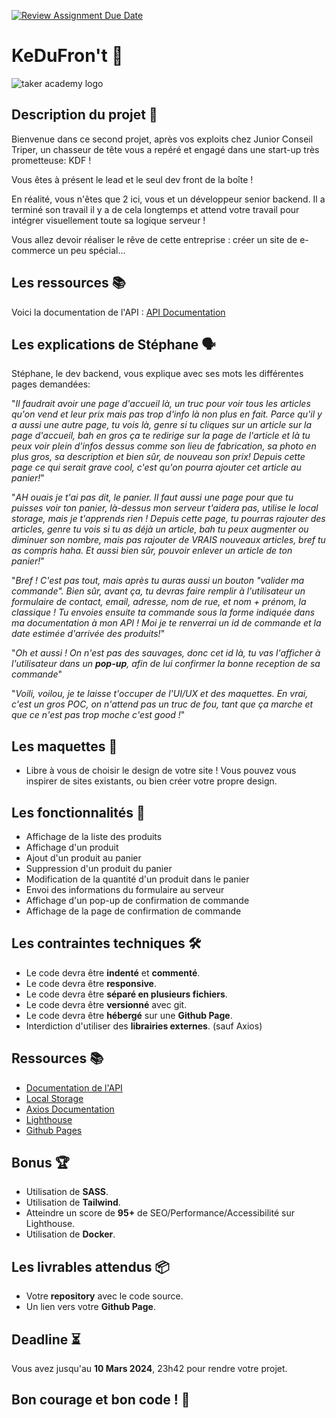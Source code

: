[![Review Assignment Due Date](https://classroom.github.com/assets/deadline-readme-button-24ddc0f5d75046c5622901739e7c5dd533143b0c8e959d652212380cedb1ea36.svg)](https://classroom.github.com/a/26RZIaSE)
# KeDuFron't 🛒

![taker academy logo](https://github.com/Taker-Academy/KeDuFron-t/assets/86067803/597e2e8c-c815-45e0-a243-715dcee4a742)

## Description du projet 📄

Bienvenue dans ce second projet, après vos exploits chez Junior Conseil Triper, un chasseur de tête vous a repéré et engagé dans une start-up très prometteuse: KDF !

Vous êtes à présent le lead et le seul dev front de la boîte !

En réalité, vous n'êtes que 2 ici, vous et un développeur senior backend. Il a terminé son travail il y a de cela longtemps et attend votre travail pour intégrer visuellement toute sa logique serveur !

Vous allez devoir réaliser le rêve de cette entreprise : créer un site de e-commerce un peu spécial...


## Les ressources 📚

Voici la documentation de l'API : [API Documentation](./API%20documentation.md)

## Les explications de Stéphane 🗣️

Stéphane, le dev backend, vous explique avec ses mots les différentes pages demandées:


"*Il faudrait avoir une page d'accueil là, un truc pour voir tous les articles qu'on vend et leur prix mais pas trop d'info là non plus en fait. Parce qu'il y a aussi une autre page, tu vois là, genre si tu cliques sur un article sur la page d'accueil, bah en gros ça te redirige sur la page de l'article et là tu peux voir plein d'infos dessus comme son lieu de fabrication, sa photo en plus gros, sa description et bien sûr, de nouveau son prix! Depuis cette page ce qui serait grave cool, c'est qu'on pourra ajouter cet article au panier!*"

"*AH ouais je t'ai pas dit, le panier. Il faut aussi une page pour que tu puisses voir ton panier, là-dessus mon serveur t'aidera pas, utilise le local storage, mais je t'apprends rien ! Depuis cette page, tu pourras rajouter des articles, genre tu vois si tu as déjà un article, bah tu peux augmenter ou diminuer son nombre, mais pas rajouter de VRAIS nouveaux articles, bref tu as compris haha. Et aussi bien sûr, pouvoir enlever un article de ton panier!*"

"*Bref ! C'est pas tout, mais après tu auras aussi un bouton "valider ma commande". Bien sûr, avant ça, tu devras faire remplir à l'utilisateur un formulaire de contact, email, adresse, nom de rue, et nom + prénom, la classique ! Tu envoies ensuite ta commande sous la forme indiquée dans ma documentation à mon API ! Moi je te renverrai un id de commande et la date estimée d'arrivée des produits!*"

"*Oh et aussi ! On n'est pas des sauvages, donc cet id là, tu vas l'afficher à l'utilisateur dans un **pop-up**, afin de lui confirmer la bonne reception de sa commande*"

"*Voili, voilou, je te laisse t'occuper de l'UI/UX et des maquettes. En vrai, c'est un gros POC, on n'attend pas un truc de fou, tant que ça marche et que ce n'est pas trop moche c'est good !*"

## Les maquettes 📐

- Libre à vous de choisir le design de votre site ! Vous pouvez vous inspirer de sites existants, ou bien créer votre propre design.

## Les fonctionnalités 🧰

- Affichage de la liste des produits
- Affichage d'un produit
- Ajout d'un produit au panier
- Suppression d'un produit du panier
- Modification de la quantité d'un produit dans le panier
- Envoi des informations du formulaire au serveur
- Affichage d'un pop-up de confirmation de commande
- Affichage de la page de confirmation de commande

## Les contraintes techniques 🛠️

- Le code devra être **indenté** et **commenté**.
- Le code devra être **responsive**.
- Le code devra être **séparé en plusieurs fichiers**.
- Le code devra être **versionné** avec git.
- Le code devra être **hébergé** sur une **Github Page**.
- Interdiction d'utiliser des **librairies externes**. (sauf Axios)

## Ressources 📚

- [Documentation de l'API](./API%20documentation.md)
- [Local Storage](https://developer.mozilla.org/fr/docs/Web/API/Window/localStorage)
- [Axios Documentation](https://axios-http.com/)
- [Lighthouse](https://developers.google.com/web/tools/lighthouse)
- [Github Pages](https://pages.github.com/)

## Bonus 🏆

- Utilisation de **SASS**.
- Utilisation de **Tailwind**.
- Atteindre un score de **95+** de SEO/Performance/Accessibilité sur Lighthouse.
- Utilisation de **Docker**.

## Les livrables attendus 📦

- Votre **repository** avec le code source.
- Un lien vers votre **Github Page**.

## Deadline ⏳

Vous avez jusqu'au **10 Mars 2024**, 23h42 pour rendre votre projet.

## Bon courage et bon code ! 💪
